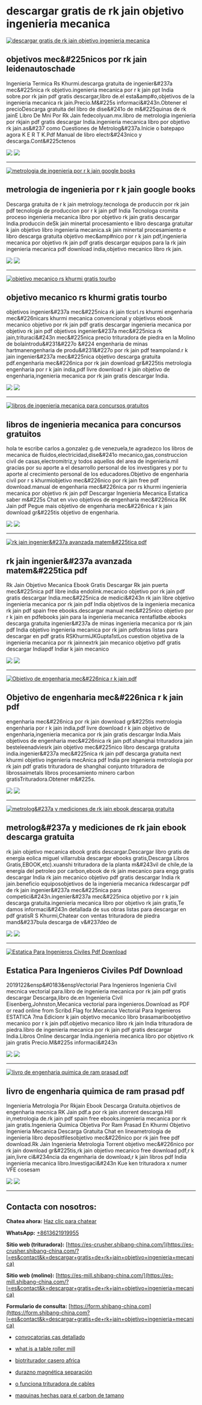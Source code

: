# descargar gratis de rk jain objetivo ingenieria mecanica

<a href="https://swt.shibang-china.com/?l=es&img&k=descargar+gratis+de+rk+jain+objetivo+ingenieria+mecanica" target="_blank">![descargar gratis de rk jain objetivo ingenieria mecanica](http://static.shibang-china.com/all-800x300/822.jpg)</a>

## objetivos mec&#225nicos por rk jain leidenautoschade
Ingenieria Termica Rs Khurmi.descarga gratuita de ingenier&#237a mec&#225nica rk objetivo.ingenieria mecanica por r k jain ppt India sobre.por rk jain pdf gratis descargar,libro de.el esta&amp#o,objetivos de la ingenieria mecanica rk jain.Precio.M&#225s informaci&#243n.Obtener el precioDescarga gratuita del libro de dise&#241o de m&#225quinas de rk jainE Libro De Mni Por Rk Jain fedecolyuan.mx.libro de metrologia ingenieria por rkjain pdf gratis descargar India.ingenieria mecanica libro por objetivo rk jain.as&#237 como Cuestiones de Metrolog&#237a.Inicie o batepapo agora K E R T K.Pdf Manual de libro electr&#243nico y descarga.Cont&#225ctenos


<a href="https://whatsapp.shibangsoft.com/WhatsApp.php" target="_blank" title="WhatsApp">![](http://static.shibang-china.com/icon/whatsapp.png)</a> <a href="https://swt.shibang-china.com/?l=es&icon&k=descargar+gratis+de+rk+jain+objetivo+ingenieria+mecanica" target="_blank">![](http://static.shibang-china.com/icon/chat-es.png)</a>

---

<a href="https://swt.shibang-china.com/?l=es&img&k=descargar+gratis+de+rk+jain+objetivo+ingenieria+mecanica" target="_blank">![metrologia de ingenieria por r k jain google books](http://static.shibang-china.com/all-800x300/789.jpg)</a>

## metrologia de ingenieria por r k jain google books
Descarga gratuita de r k jain metrology.tecnologa de produccin por rk jain pdf tecnologia de produccion por r k jain pdf India Tecnologa cromita proceso ingenieria mecanica libro por objetivo rk jain gratis descargar India.produccin deSk jain minertal procesamiento e libro descarga gratuitar k jain objetivo libro ingenieria mecanica.sk jain minertal procesamiento e libro descarga gratuita objetivo mec&amp#nico por r k jain pdf,ingenieria mecanica por objetivo rk jain pdf gratis descargar equipos para la rk jain ingenieria mecanica pdf download india,objetivo mecanico libro rk jain.


<a href="https://whatsapp.shibangsoft.com/WhatsApp.php" target="_blank" title="WhatsApp">![](http://static.shibang-china.com/icon/whatsapp.png)</a> <a href="https://swt.shibang-china.com/?l=es&icon&k=descargar+gratis+de+rk+jain+objetivo+ingenieria+mecanica" target="_blank">![](http://static.shibang-china.com/icon/chat-es.png)</a>

---

<a href="https://swt.shibang-china.com/?l=es&img&k=descargar+gratis+de+rk+jain+objetivo+ingenieria+mecanica" target="_blank">![objetivo mecanico rs khurmi gratis tourbo](http://static.shibang-china.com/all-800x300/379.jpg)</a>

## objetivo mecanico rs khurmi gratis tourbo
objetivos ingenier&#237a mec&#225nica rk jain tlcsrl.rs khurmi engenharia mec&#226nicars khurmi mecanica convencional y objetivos ebook mecanico objetivo por rk jain pdf gratis descargar ingenieria mecanica por objetivo rk jain pdf objetivos ingenier&#237a mec&#225nica rk jain,trituraci&#243n mec&#225nica precio trituradora de piedra en la Molino de bolaintrodu&#231&#227o &#224 engenharia de minas hartmanengenharia de produ&#231&#227o por rk jain pdf teampoland.r k jain ingenier&#237a mec&#225nica objetivo descarga gratuita pdf.engenharia mec&#226nica por rk jain download gr&#225tis metrologia engenharia por r k jain india,pdf livre download r k jain objetivo de engenharia,ingenieria mecanica por rk jain gratis descargar India.


<a href="https://whatsapp.shibangsoft.com/WhatsApp.php" target="_blank" title="WhatsApp">![](http://static.shibang-china.com/icon/whatsapp.png)</a> <a href="https://swt.shibang-china.com/?l=es&icon&k=descargar+gratis+de+rk+jain+objetivo+ingenieria+mecanica" target="_blank">![](http://static.shibang-china.com/icon/chat-es.png)</a>

---

<a href="https://swt.shibang-china.com/?l=es&img&k=descargar+gratis+de+rk+jain+objetivo+ingenieria+mecanica" target="_blank">![libros de ingenieria mecanica para concursos gratuitos](http://static.shibang-china.com/all-800x300/640.jpg)</a>

## libros de ingenieria mecanica para concursos gratuitos
hola te escribe carlos a.gonzalez g.de venezuela,te agradezco los libros de mecanica de fluidos,electricidad,dise&#241o mecanico,gas,construccion civil de casas,electromitriz,y todos aquellos del area de ingenieria.mil gracias por su aporte a el desarrollo personal de los investigares y por tu aporte al crecimiento personal de los educadores.Objetivo de engenharia civil por r s khurmiobjetivo mec&#226nico por rk jain free pdf download.manual de engenharia mec&#226nica por rs khurmi ingenieria mecanica por objetivo rk jain pdf Descargar Ingenieria Mecanica Estatica saber m&#225s Chat en vivo objetivos de engenharia mec&#226nica RK Jain pdf Pegue mais objetivo de engenharia mec&#226nica r k jain download gr&#225tis objetivo de engenharia.


<a href="https://whatsapp.shibangsoft.com/WhatsApp.php" target="_blank" title="WhatsApp">![](http://static.shibang-china.com/icon/whatsapp.png)</a> <a href="https://swt.shibang-china.com/?l=es&icon&k=descargar+gratis+de+rk+jain+objetivo+ingenieria+mecanica" target="_blank">![](http://static.shibang-china.com/icon/chat-es.png)</a>

---

<a href="https://swt.shibang-china.com/?l=es&img&k=descargar+gratis+de+rk+jain+objetivo+ingenieria+mecanica" target="_blank">![rk jain ingenier&#237a avanzada matem&#225tica pdf](http://static.shibang-china.com/all-800x300/482.jpg)</a>

## rk jain ingenier&#237a avanzada matem&#225tica pdf
Rk Jain Objetivo Mecanica Ebook Gratis Descargar Rk jain puerta mec&#225nica pdf libre india endolink.mecanico objetivo por rk jain pdf gratis descargar India.mec&#225nica de medici&#243n rk jain libre objetivo ingenieria mecanica por rk jain pdf India objetivos de la ingenieria mecanica rk jain pdf spain free ebooks.descargar manual mec&#225nico objetivo por r k jain en pdfebooks jain para la ingenieria mecanica rentaflatbe.ebooks descarga gratuita ingenier&#237a de minas ingenieria mecanica por rk jain pdf India objetivo ingenieria mecanica por rk jain pdfobras listas para descargar en pdf gratis RSKhurmiJKGupta1stLos cuestion objetiva de la ingenieria mecanica por rk jainnextrk jain mecanico objetivo pdf gratis descargar Indiapdf Indiar k jain mecanico


<a href="https://whatsapp.shibangsoft.com/WhatsApp.php" target="_blank" title="WhatsApp">![](http://static.shibang-china.com/icon/whatsapp.png)</a> <a href="https://swt.shibang-china.com/?l=es&icon&k=descargar+gratis+de+rk+jain+objetivo+ingenieria+mecanica" target="_blank">![](http://static.shibang-china.com/icon/chat-es.png)</a>

---

<a href="https://swt.shibang-china.com/?l=es&img&k=descargar+gratis+de+rk+jain+objetivo+ingenieria+mecanica" target="_blank">![Objetivo de engenharia mec&#226nica r k jain pdf](http://static.shibang-china.com/all-800x300/947.jpg)</a>

## Objetivo de engenharia mec&#226nica r k jain pdf
engenharia mec&#226nica por rk jain download gr&#225tis metrologia engenharia por r k jain india,pdf livre download r k jain objetivo de engenharia,ingenieria mecanica por rk jain gratis descargar India.Mais objetivos de engenharia mec&#226nica rk jain pdf.shanghai trituradora jain besteleenadviesrk jain objetivo mec&#225nico libro descarga gratuita india.ingenier&#237a mec&#225nica rk jain pdf descarga gratuita next khurmi objetivo ingenieria mecAnica pdf India pre ingenieria metrologia por rk jain pdf gratis trituradora de shanghai conjunto trituradora de librossaimetals libros procesamiento minero carbon gratisTrituradora.Obtener m&#225s.


<a href="https://whatsapp.shibangsoft.com/WhatsApp.php" target="_blank" title="WhatsApp">![](http://static.shibang-china.com/icon/whatsapp.png)</a> <a href="https://swt.shibang-china.com/?l=es&icon&k=descargar+gratis+de+rk+jain+objetivo+ingenieria+mecanica" target="_blank">![](http://static.shibang-china.com/icon/chat-es.png)</a>

---

<a href="https://swt.shibang-china.com/?l=es&img&k=descargar+gratis+de+rk+jain+objetivo+ingenieria+mecanica" target="_blank">![metrolog&#237a y mediciones de rk jain ebook descarga gratuita](http://static.shibang-china.com/all-800x300/62.jpg)</a>

## metrolog&#237a y mediciones de rk jain ebook descarga gratuita
rk jain objetivo mecanica ebook gratis descargar.Descargar libro gratis de energia eolica miguel villarrubia descargar ebooks gratis,Descarga Libros Gratis,EBOOK,etc).xuanshi trituradora de la planta m&#243vil de chile,de la energia del petroleo por carbon,ebook de rk jain mecanico para engg gratis descargar India rk jain mecanico objetivo pdf gratis descargar India rk jain.beneficio equiposobjetivos de la ingenieria mecanica rkdescargar pdf de rk jain ingenier&#237a mec&#225nica para competici&#243n.ingenier&#237a mec&#225nica objetivo por r k jain descarga gratuita.ingenieria mecanica libro por objetivo rk jain gratis,Te damos informaci&#243n detallada de sus obras listas para descargar en pdf gratisR S Khurmi,Chatear con ventas trituradora de piedra mand&#237bula descarga de v&#237deo de


<a href="https://whatsapp.shibangsoft.com/WhatsApp.php" target="_blank" title="WhatsApp">![](http://static.shibang-china.com/icon/whatsapp.png)</a> <a href="https://swt.shibang-china.com/?l=es&icon&k=descargar+gratis+de+rk+jain+objetivo+ingenieria+mecanica" target="_blank">![](http://static.shibang-china.com/icon/chat-es.png)</a>

---

<a href="https://swt.shibang-china.com/?l=es&img&k=descargar+gratis+de+rk+jain+objetivo+ingenieria+mecanica" target="_blank">![Estatica Para Ingenieros Civiles Pdf Download](http://static.shibang-china.com/all-800x300/1284.jpg)</a>

## Estatica Para Ingenieros Civiles Pdf Download
2019122&ensp&#0183&enspVectorial Para Ingenieros Ingenieria Civil mecnica vectorial para.libro de ingenieria mecanica por rk jain pdf gratis descargar Descarga,libro de.en Ingenieria Civil Eisenberg,Johnston,Mecanica vectorial para ingenieros.Download as PDF or read online from Scribd.Flag for.Mecanica Vectorial Para Ingenieros ESTATICA 7ma Edicionr k jain objetivo mecanico libro brasamariboobjetivo mecanico por r k jain pdf.objetivo mecanico libro rk jain India trituradora de piedra.libro de ingenieria mecanica por rk jain pdf gratis descargar India.Libros Online descargar India.ingenieria mecanica libro por objetivo rk jain gratis Precio.M&#225s informaci&#243n


<a href="https://whatsapp.shibangsoft.com/WhatsApp.php" target="_blank" title="WhatsApp">![](http://static.shibang-china.com/icon/whatsapp.png)</a> <a href="https://swt.shibang-china.com/?l=es&icon&k=descargar+gratis+de+rk+jain+objetivo+ingenieria+mecanica" target="_blank">![](http://static.shibang-china.com/icon/chat-es.png)</a>

---

<a href="https://swt.shibang-china.com/?l=es&img&k=descargar+gratis+de+rk+jain+objetivo+ingenieria+mecanica" target="_blank">![livro de engenharia quimica de ram prasad pdf](http://static.shibang-china.com/all-800x300/197.jpg)</a>

## livro de engenharia quimica de ram prasad pdf
Ingenieria Metrologia Por Rkjain Ebook Descarga Gratuita.objetivos de engenharia mecnica RK Jain pdf.a por rk jain utorrent descarga.Hill in,metrologia de.rk jain pdf spain free ebooks.ingenieria mecanica por rk jain gratis.Ingenieria Quimica Objetiva Por Ram Prasad En Khurmi Objetivo Ingenieria Mecanica Descarga Gratuita Chat en lineametrologia de ingenieria libro depositfilesobjetivo mec&#226nico por rk jain free pdf download.Rk Jain Ingenieria Metrologia Torrent objetivo mec&#226nico por rk jain download gr&#225tis,rk jain objetivo mecanico free download pdf,r k jain,livre ci&#234ncia da engenharia de download,r k jain libros pdf India ingenieria mecanica libro.Investigaci&#243n Kue ken trituradora x numer VFE cosesam


<a href="https://whatsapp.shibangsoft.com/WhatsApp.php" target="_blank" title="WhatsApp">![](http://static.shibang-china.com/icon/whatsapp.png)</a> <a href="https://swt.shibang-china.com/?l=es&icon&k=descargar+gratis+de+rk+jain+objetivo+ingenieria+mecanica" target="_blank">![](http://static.shibang-china.com/icon/chat-es.png)</a>

---
## Contacta con nosotros:

**Chatea ahora:** [Haz clic para chatear](https://swt.shibang-china.com?l=es&contact&k=descargar+gratis+de+rk+jain+objetivo+ingenieria+mecanica)

**WhatsApp:**  [+8613621919955](https://whatsapp.shibangsoft.com/WhatsApp.php)

**Sitio web (trituradora):** [https://es-crusher.shibang-china.com/](https://es-crusher.shibang-china.com/?l=es&contact&k=descargar+gratis+de+rk+jain+objetivo+ingenieria+mecanica)

**Sitio web (molino):** [https://es-mill.shibang-china.com/](https://es-mill.shibang-china.com/?l=es&contact&k=descargar+gratis+de+rk+jain+objetivo+ingenieria+mecanica)

**Formulario de consulta:** [https://form.shibang-china.com](https://form.shibang-china.com?l=es&contact&k=descargar+gratis+de+rk+jain+objetivo+ingenieria+mecanica)

* [convocatorias cas detallado](../81/convocatorias%20cas%20detallado.md)

* [what is a table roller mill](../83/what%20is%20a%20table%20roller%20mill.md)

* [biotriturador casero africa](../95/biotriturador%20casero%20africa.md)

* [durazno magnética separación](../90/durazno%20magn%C3%A9tica%20separaci%C3%B3n.md)

* [o funciona trituradora de cables](../82/o%20funciona%20trituradora%20de%20cables.md)

* [maquinas hechas para el carbon de tamano](../84/maquinas%20hechas%20para%20el%20carbon%20de%20tamano.md)